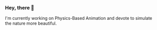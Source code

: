 ### Hey, there 👋

I'm currently working on Physics-Based Animation and devote to simulate the nature more beautiful.
